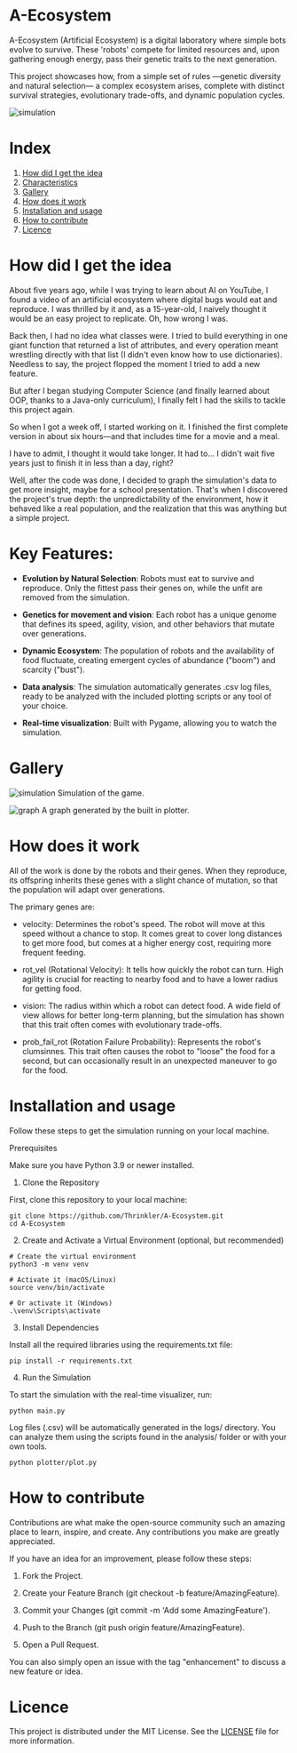 # A-Ecosystem

A-Ecosystem (Artificial Ecosystem) is a digital laboratory where simple bots
evolve to survive. These 'robots' compete for limited resources and, upon 
gathering enough energy, pass their genetic traits to the next generation.

This project showcases how, from a simple set of rules —genetic diversity 
and natural selection— a complex ecosystem arises, complete with distinct
survival strategies, evolutionary trade-offs, and dynamic population cycles.

![simulation](assets/simulation.gif)

# Index
1. [How did I get the idea](#how-did-i-get-the-idea)
2. [Characteristics](#key-features)
3. [Gallery](#gallery)
4. [How does it work](#how-does-it-work)
5. [Installation and usage](#installation-and-usage)
6. [How to contribute](#how-to-contribute)
7. [Licence](#licence)


# How did I get the idea
About five years ago, while I was trying to learn about AI on YouTube, I found a video of an artificial ecosystem where digital bugs would eat and reproduce. I was thrilled by it and, as a 15-year-old, I naively thought it would be an easy project to replicate. Oh, how wrong I was.

Back then, I had no idea what classes were. I tried to build everything in one giant function that returned a list of attributes, and every operation meant wrestling directly with that list (I didn't even know how to use dictionaries). Needless to say, the project flopped the moment I tried to add a new feature.

But after I began studying Computer Science (and finally learned about OOP, thanks to a Java-only curriculum), I finally felt I had the skills to tackle this project again.

So when I got a week off, I started working on it. I finished the first complete version in about six hours—and that includes time for a movie and a meal.

I have to admit, I thought it would take longer. It had to... I didn't wait five years just to finish it in less than a day, right?

Well, after the code was done, I decided to graph the simulation's data to get more insight, maybe for a school presentation. That's when I discovered the project's true depth: the unpredictability of the environment, how it behaved like a real population, and the realization that this was anything but a simple project.

# Key Features:

- **Evolution by Natural Selection**:
    Robots must eat to survive and reproduce. Only the fittest pass their genes on, while the unfit are removed from the simulation.

- **Genetics for movement and vision**:
    Each robot has a unique genome that defines its speed, agility, vision, and other behaviors that mutate over generations.

- **Dynamic Ecosystem**:
    The population of robots and the availability of food fluctuate, creating emergent cycles of abundance ("boom") and scarcity ("bust").

- **Data analysis**:
    The simulation automatically generates .csv log files, ready to be analyzed with the included plotting scripts or any tool of your choice.

- **Real-time visualization**:
    Built with Pygame, allowing you to watch the simulation.

# Gallery

![simulation](assets/simulation.gif)
Simulation of the game.

![graph](assets/Figure_1.png)
A graph generated by the built in plotter.

# How does it work

All of the work is done by the robots and their genes. When they reproduce, its offspring inherits these genes with a slight chance of mutation, so that the population will adapt over generations. 

The primary genes are:

- velocity: Determines the robot's speed. The robot will move at this speed without a chance to stop. It comes great to cover long distances to get more food, but comes at a higher energy cost, requiring more frequent feeding.

- rot_vel (Rotational Velocity): It tells how quickly the robot can turn. High agility is crucial for reacting to nearby food and to have a lower radius for getting food.

- vision: The radius within which a robot can detect food. A wide field of view allows for better long-term planning, but the simulation has shown that this trait often comes with evolutionary trade-offs.

- prob_fail_rot (Rotation Failure Probability): Represents the robot's clumsinnes. This trait often causes the robot to "loose" the food for a second, but can occasionally result in an unexpected maneuver to go for the food.

# Installation and usage

Follow these steps to get the simulation running on your local machine.

Prerequisites

Make sure you have Python 3.9 or newer installed.

1. Clone the Repository

First, clone this repository to your local machine:

```
git clone https://github.com/Thrinkler/A-Ecosystem.git
cd A-Ecosystem
```
2. Create and Activate a Virtual Environment (optional, but recommended)

```
# Create the virtual environment
python3 -m venv venv

# Activate it (macOS/Linux)
source venv/bin/activate

# Or activate it (Windows)
.\venv\Scripts\activate
```

3. Install Dependencies

Install all the required libraries using the requirements.txt file:

```
pip install -r requirements.txt
```

4. Run the Simulation

To start the simulation with the real-time visualizer, run:

```
python main.py
```

Log files (.csv) will be automatically generated in the logs/ directory. You can analyze them using the scripts found in the analysis/ folder or with your own tools.

```
python plotter/plot.py
```

# How to contribute
Contributions are what make the open-source community such an amazing place to learn, inspire, and create. Any contributions you make are greatly appreciated.

If you have an idea for an improvement, please follow these steps:

1. Fork the Project.

2. Create your Feature Branch (git checkout -b feature/AmazingFeature).

3. Commit your Changes (git commit -m 'Add some AmazingFeature').

4. Push to the Branch (git push origin feature/AmazingFeature).

5. Open a Pull Request.

You can also simply open an issue with the tag "enhancement" to discuss a new feature or idea.

# Licence
This project is distributed under the MIT License. See the [LICENSE](LICENSE) file for more information.
